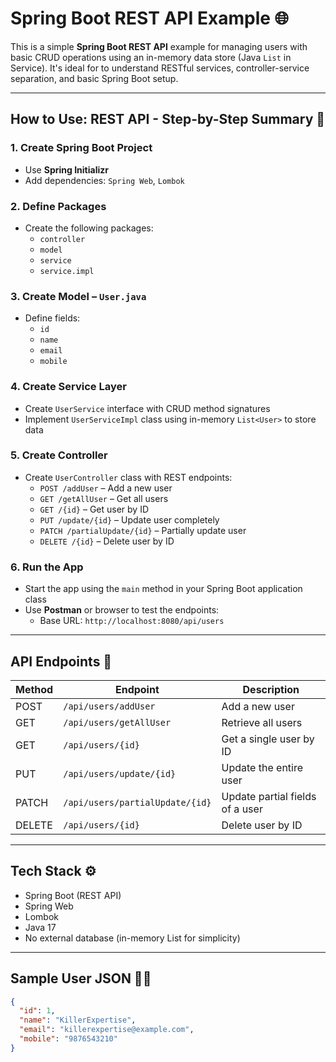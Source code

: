 # Spring Boot REST API Example 🌐

This is a simple **Spring Boot REST API** example for managing users with basic CRUD operations using an in-memory data store (Java `List` in Service). It's ideal for to understand RESTful services, controller-service separation, and basic Spring Boot setup.

---

## How to Use: REST API - Step-by-Step Summary 📌 

### 1. Create Spring Boot Project
- Use **Spring Initializr**
- Add dependencies: `Spring Web`, `Lombok`

### 2. Define Packages
- Create the following packages:
  - `controller`
  - `model`
  - `service`
  - `service.impl`

### 3. Create Model – `User.java`
- Define fields:
  - `id`
  - `name`
  - `email`
  - `mobile`

### 4. Create Service Layer
- Create `UserService` interface with CRUD method signatures
- Implement `UserServiceImpl` class using in-memory `List<User>` to store data

### 5. Create Controller
- Create `UserController` class with REST endpoints:
  - `POST /addUser` – Add a new user
  - `GET /getAllUser` – Get all users
  - `GET /{id}` – Get user by ID
  - `PUT /update/{id}` – Update user completely
  - `PATCH /partialUpdate/{id}` – Partially update user
  - `DELETE /{id}` – Delete user by ID

### 6. Run the App
- Start the app using the `main` method in your Spring Boot application class
- Use **Postman** or browser to test the endpoints:
  - Base URL: `http://localhost:8080/api/users`

---

## API Endpoints 🧾 

| Method | Endpoint | Description |
|--------|----------|-------------|
| POST   | `/api/users/addUser` | Add a new user |
| GET    | `/api/users/getAllUser` | Retrieve all users |
| GET    | `/api/users/{id}` | Get a single user by ID |
| PUT    | `/api/users/update/{id}` | Update the entire user |
| PATCH  | `/api/users/partialUpdate/{id}` | Update partial fields of a user |
| DELETE | `/api/users/{id}` | Delete user by ID |

---

## Tech Stack ⚙️ 
  -  Spring Boot (REST API)
  -  Spring Web
  -  Lombok
  -  Java 17
  -  No external database (in-memory List<User> for simplicity)

---

## Sample User JSON 🧑‍💻 

```json
{
  "id": 1,
  "name": "KillerExpertise",
  "email": "killerexpertise@example.com",
  "mobile": "9876543210"
}
```
